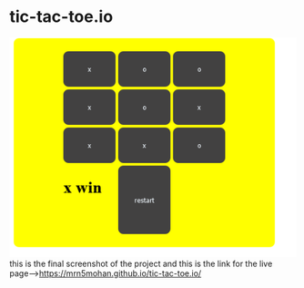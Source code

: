 # tic-tac-toe.io
 ![project ss](Screenshot.png)
 this is the final screenshot of the project and this is the link for the live page-->https://mrn5mohan.github.io/tic-tac-toe.io/
